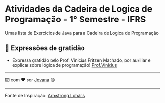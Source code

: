 # Atividades da Cadeira de  Logica de Programação - 1° Semestre - IFRS

Umas lista de Exercicios de Java para a Cadeira de Logica de Programação

## 🎁 Expressões de gratidão

* Expressa gratidão pelo Prof. Vinicius Fritzen Machado, por auxiliar e explicar sobre lógica de programação! [Prof.Vinicius](@https://github.com/vfmachado)

---
⌨️ com ❤️ por [Jovana](https://gist.github.com/veigaaax) 😊

--- 
Fonte de Inspiração: [Armstrong Lohãns](https://gist.github.com/lohhans)
